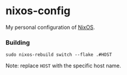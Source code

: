 # nixos-config

My personal configuration of [NixOS](https://nixos.org/).

### Building

```sudo nixos-rebuild switch --flake .#HOST```

Note: replace `HOST` with the specific host name.


